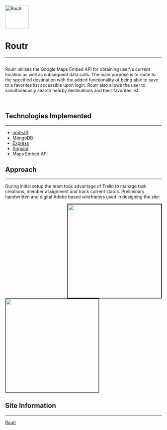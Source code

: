 
<style> a img { border: 2px blue dashed; border-radius: 10px; padding: 5px; } </style> 

<img width="75" alt="Routr" src="https://cdn2.iconfinder.com/data/icons/font-awesome/1792/map-signs-512.png">

<h1>Routr</h1>
<hr>
 <h2></h2>
<p>Routr utilizes the Google Maps Embed API for obtaining user\'s current location as well as subsequent data calls. The main purpose is to route to the specified destination with the added functionality of being able to save to a favorites list accessible upon login. Routr also allows the user to simultaneously search nearby destinations and their favorites list.</p>
<br />
<h2>Technologies Implemented</h2>
<hr>
<ul>
  <li><a href="https://nodejs.org/en/">nodeJS</a></li>
  <li><a href="https://www.mongodb.com">MongoDB</a></li>
  <li><a href="https://expressjs.com">Express</a></li>
  <li><a href="https://angularjs.org">Angular</a></li>
  <li>Maps Embed API</li>
</ul>
<h2>Approach</h2>
<hr>
<p>During initial setup the team took advantage of Trello to manage task creations, member assignment and track current status. Preliminary handwritten and digital Adobe based wireframes used in designing the site: </p>
<img width="300" src="https://i.imgur.com/FjQ8Yd7.png" ALIGN="right" border="2"> <img style="border: 1px solid black" width="300" src="https://i.imgur.com/s4G3bh2.png">

<h2>Site Information</h2>
<hr>
<a href="https://routr-app.herokuapp.com/">Routr</a>
